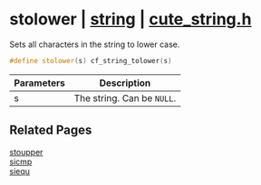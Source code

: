 # stolower | [string](https://github.com/RandyGaul/cute_framework/blob/master/docs/string_readme.md) | [cute_string.h](https://github.com/RandyGaul/cute_framework/blob/master/include/cute_string.h)

Sets all characters in the string to lower case.

```cpp
#define stolower(s) cf_string_tolower(s)
```

Parameters | Description
--- | ---
s | The string. Can be `NULL`.

## Related Pages

[stoupper](https://github.com/RandyGaul/cute_framework/blob/master/docs/string/stoupper.md)  
[sicmp](https://github.com/RandyGaul/cute_framework/blob/master/docs/string/sicmp.md)  
[siequ](https://github.com/RandyGaul/cute_framework/blob/master/docs/string/siequ.md)  
